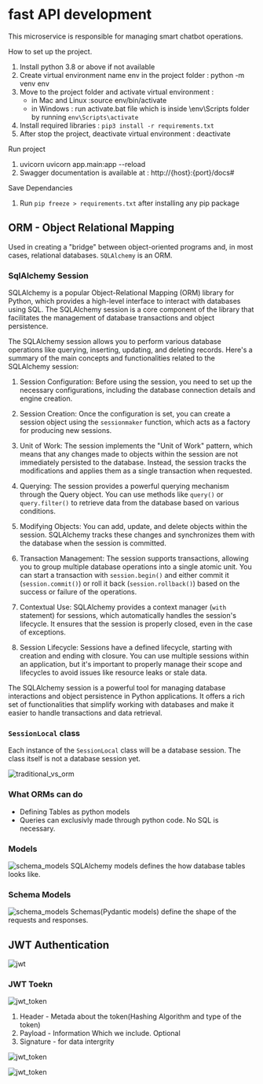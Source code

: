# fast API development

This microservice is responsible for managing smart chatbot operations.

How to set up the project.

1. Install python 3.8 or above if not available
2. Create virtual environment name env in the project folder : python -m venv env
3. Move to the project folder and activate virtual environment :
   - in Mac and Linux :source env/bin/activate
   - in Windows : run activate.bat file which is inside \env\Scripts folder by running `env\Scripts\activate`
4. Install required libraries : `pip3 install -r requirements.txt`
5. After stop the project, deactivate virtual environment : deactivate

Run project

1. uvicorn uvicorn app.main:app --reload
2. Swagger documentation is available at : http://{host}:{port}/docs#

Save Dependancies

1. Run `pip freeze > requirements.txt` after installing any pip package

## ORM - Object Relational Mapping

Used in creating a "bridge" between object-oriented programs and, in most cases, relational databases. `SQLAlchemy` is an ORM.

### SqlAlchemy Session

SQLAlchemy is a popular Object-Relational Mapping (ORM) library for Python, which provides a high-level interface to interact with databases using SQL. The SQLAlchemy session is a core component of the library that facilitates the management of database transactions and object persistence.

The SQLAlchemy session allows you to perform various database operations like querying, inserting, updating, and deleting records. Here's a summary of the main concepts and functionalities related to the SQLAlchemy session:

1. Session Configuration: Before using the session, you need to set up the necessary configurations, including the database connection details and engine creation.

2. Session Creation: Once the configuration is set, you can create a session object using the `sessionmaker` function, which acts as a factory for producing new sessions.

3. Unit of Work: The session implements the "Unit of Work" pattern, which means that any changes made to objects within the session are not immediately persisted to the database. Instead, the session tracks the modifications and applies them as a single transaction when requested.

4. Querying: The session provides a powerful querying mechanism through the Query object. You can use methods like `query()` or `query.filter()` to retrieve data from the database based on various conditions.

5. Modifying Objects: You can add, update, and delete objects within the session. SQLAlchemy tracks these changes and synchronizes them with the database when the session is committed.

6. Transaction Management: The session supports transactions, allowing you to group multiple database operations into a single atomic unit. You can start a transaction with `session.begin()` and either commit it (`session.commit()`) or roll it back (`session.rollback()`) based on the success or failure of the operations.

7. Contextual Use: SQLAlchemy provides a context manager (`with` statement) for sessions, which automatically handles the session's lifecycle. It ensures that the session is properly closed, even in the case of exceptions.

8. Session Lifecycle: Sessions have a defined lifecycle, starting with creation and ending with closure. You can use multiple sessions within an application, but it's important to properly manage their scope and lifecycles to avoid issues like resource leaks or stale data.

The SQLAlchemy session is a powerful tool for managing database interactions and object persistence in Python applications. It offers a rich set of functionalities that simplify working with databases and make it easier to handle transactions and data retrieval.

### `SessionLocal` class

Each instance of the `SessionLocal` class will be a database session. The class itself is not a database session yet.

![traditional_vs_orm](./img/traditional_vs_orm.png)

### What ORMs can do

- Defining Tables as python models
- Queries can exclusivly made through python code. No SQL is necessary.

### Models

![schema_models](./img/sqlalchemy_models.png)
SQLAlchemy models defines the how database tables looks like.

### Schema Models

![schema_models](./img/schema_models.png)
Schemas(Pydantic models) define the shape of the requests and responses.

## JWT Authentication

![jwt](./img/jwt.png)

### JWT Toekn

![jwt_token](./img/jwt_token.png)

1. Header - Metada about the token(Hashing Algorithm and type of the token)
2. Payload - Information Which we include. Optional
3. Signature - for data intergrity

![jwt_token](./img/signature_in_jwt.png)

![jwt_token](./img/Logging%20User.png)
